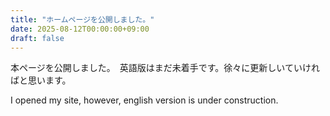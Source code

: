 ```yaml
---
title: "ホームページを公開しました。"
date: 2025-08-12T00:00:00+09:00
draft: false
---
```

本ページを公開しました。　英語版はまだ未着手です。徐々に更新しいていければと思います。

I opened my site, however, english version is under construction. 